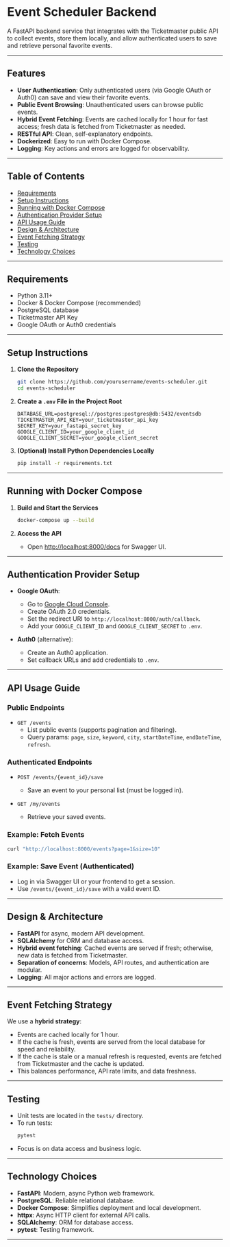 # Event Scheduler Backend

A FastAPI backend service that integrates with the Ticketmaster public API to collect events, store them locally, and allow authenticated users to save and retrieve personal favorite events.

---

## Features

- **User Authentication**: Only authenticated users (via Google OAuth or Auth0) can save and view their favorite events.
- **Public Event Browsing**: Unauthenticated users can browse public events.
- **Hybrid Event Fetching**: Events are cached locally for 1 hour for fast access; fresh data is fetched from Ticketmaster as needed.
- **RESTful API**: Clean, self-explanatory endpoints.
- **Dockerized**: Easy to run with Docker Compose.
- **Logging**: Key actions and errors are logged for observability.

---

## Table of Contents

- [Requirements](#requirements)
- [Setup Instructions](#setup-instructions)
- [Running with Docker Compose](#running-with-docker-compose)
- [Authentication Provider Setup](#authentication-provider-setup)
- [API Usage Guide](#api-usage-guide)
- [Design & Architecture](#design--architecture)
- [Event Fetching Strategy](#event-fetching-strategy)
- [Testing](#testing)
- [Technology Choices](#technology-choices)

---

## Requirements

- Python 3.11+
- Docker & Docker Compose (recommended)
- PostgreSQL database
- Ticketmaster API Key
- Google OAuth or Auth0 credentials

---

## Setup Instructions

1. **Clone the Repository**
   ```sh
   git clone https://github.com/yourusername/events-scheduler.git
   cd events-scheduler
   ```

2. **Create a `.env` File in the Project Root**
   ```
   DATABASE_URL=postgresql://postgres:postgres@db:5432/eventsdb
   TICKETMASTER_API_KEY=your_ticketmaster_api_key
   SECRET_KEY=your_fastapi_secret_key
   GOOGLE_CLIENT_ID=your_google_client_id
   GOOGLE_CLIENT_SECRET=your_google_client_secret
   ```

3. **(Optional) Install Python Dependencies Locally**
   ```sh
   pip install -r requirements.txt
   ```

---

## Running with Docker Compose

1. **Build and Start the Services**
   ```sh
   docker-compose up --build
   ```

2. **Access the API**
   - Open [http://localhost:8000/docs](http://localhost:8000/docs) for Swagger UI.

---

## Authentication Provider Setup

- **Google OAuth**:  
  - Go to [Google Cloud Console](https://console.cloud.google.com/).
  - Create OAuth 2.0 credentials.
  - Set the redirect URI to `http://localhost:8000/auth/callback`.
  - Add your `GOOGLE_CLIENT_ID` and `GOOGLE_CLIENT_SECRET` to `.env`.

- **Auth0** (alternative):  
  - Create an Auth0 application.
  - Set callback URLs and add credentials to `.env`.

---

## API Usage Guide

### **Public Endpoints**

- `GET /events`
  - List public events (supports pagination and filtering).
  - Query params: `page`, `size`, `keyword`, `city`, `startDateTime`, `endDateTime`, `refresh`.

### **Authenticated Endpoints**

- `POST /events/{event_id}/save`
  - Save an event to your personal list (must be logged in).

- `GET /my/events`
  - Retrieve your saved events.

### **Example: Fetch Events**
```sh
curl "http://localhost:8000/events?page=1&size=10"
```

### **Example: Save Event (Authenticated)**
- Log in via Swagger UI or your frontend to get a session.
- Use `/events/{event_id}/save` with a valid event ID.

---

## Design & Architecture

- **FastAPI** for async, modern API development.
- **SQLAlchemy** for ORM and database access.
- **Hybrid event fetching**: Cached events are served if fresh; otherwise, new data is fetched from Ticketmaster.
- **Separation of concerns**: Models, API routes, and authentication are modular.
- **Logging**: All major actions and errors are logged.

---

## Event Fetching Strategy

We use a **hybrid strategy**:
- Events are cached locally for 1 hour.
- If the cache is fresh, events are served from the local database for speed and reliability.
- If the cache is stale or a manual refresh is requested, events are fetched from Ticketmaster and the cache is updated.
- This balances performance, API rate limits, and data freshness.

---

## Testing

- Unit tests are located in the `tests/` directory.
- To run tests:
  ```sh
  pytest
  ```
- Focus is on data access and business logic.

---

## Technology Choices

- **FastAPI**: Modern, async Python web framework.
- **PostgreSQL**: Reliable relational database.
- **Docker Compose**: Simplifies deployment and local development.
- **httpx**: Async HTTP client for external API calls.
- **SQLAlchemy**: ORM for database access.
- **pytest**: Testing framework.

---






